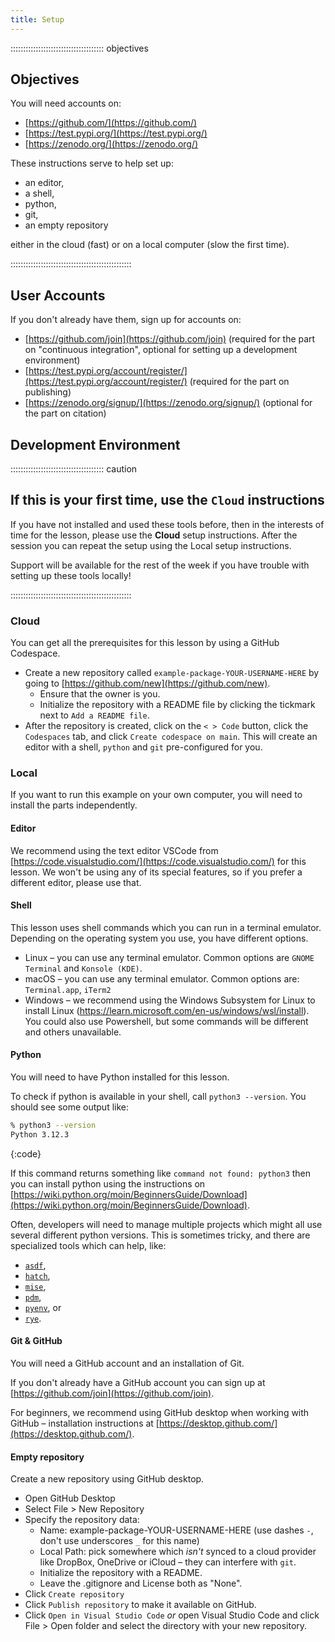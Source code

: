 ```yaml
---
title: Setup
---
```



::::::::::::::::::::::::::::::::::::: objectives

## Objectives
You will need accounts on:
- [https://github.com/](https://github.com/)
- [https://test.pypi.org/](https://test.pypi.org/)
- [https://zenodo.org/](https://zenodo.org/)

These instructions serve to help set up:
- an editor,
- a shell,
- python,
- git,
- an empty repository

either in the cloud (fast) or on a local computer (slow the first time).


::::::::::::::::::::::::::::::::::::::::::::::::



## User Accounts

If you don't already have them, sign up for accounts on:

- [https://github.com/join](https://github.com/join) (required for the part on "continuous integration", optional for setting up a development environment)
- [https://test.pypi.org/account/register/](https://test.pypi.org/account/register/) (required for the part on publishing)
- [https://zenodo.org/signup/](https://zenodo.org/signup/) (optional for the part on citation)


## Development Environment

::::::::::::::::::::::::::::::::::::: caution

## If this is your first time, use the `Cloud` instructions
If you have not installed and used these tools before, then in the interests of time for the lesson, please use the **Cloud** setup instructions. After the session you can repeat the setup using the Local setup instructions.

Support will be available for the rest of the week if you have trouble with setting up these tools locally!


::::::::::::::::::::::::::::::::::::::::::::::::


### Cloud

You can get all the prerequisites for this lesson by using a GitHub Codespace.

- Create a new repository called `example-package-YOUR-USERNAME-HERE`
  by going to [https://github.com/new](https://github.com/new).
  - Ensure that the owner is you.
  - Initialize the repository with a README file by clicking the tickmark next to `Add a README file`.
- After the repository is created, click on the `< > Code` button, click the `Codespaces` tab, and click `Create codespace on main`. This will create an editor with a shell, `python` and `git` pre-configured for you.

### Local

If you want to run this example on your own computer, you will need to install the parts independently.

#### Editor

We recommend using the text editor VSCode from [https://code.visualstudio.com/](https://code.visualstudio.com/) for this lesson. We won't be using any of its special features, so if you prefer a different editor, please use that.

#### Shell

This lesson uses shell commands which you can run in a terminal emulator. Depending on the operating system you use, you have different options.
- Linux – you can use any terminal emulator. Common options are `GNOME Terminal` and `Konsole (KDE)`.
- macOS – you can use any terminal emulator. Common options are: `Terminal.app`, `iTerm2`
- Windows – we recommend using the Windows Subsystem for Linux to install Linux (https://learn.microsoft.com/en-us/windows/wsl/install). You could also use Powershell, but some commands will be different and others unavailable.

#### Python

You will need to have Python installed for this lesson.

To check if python is available in your shell, call `python3 --version`. You should see some output like:

```bash
% python3 --version
Python 3.12.3
```
{:code}

If this command returns something like `command not found: python3` then you can install python using
the instructions on [https://wiki.python.org/moin/BeginnersGuide/Download](https://wiki.python.org/moin/BeginnersGuide/Download).

Often, developers will need to manage multiple projects which might all use several different python versions.
This is sometimes tricky, and there are specialized tools which can help, like:

- [`asdf`](https://asdf-vm.com/),
- [`hatch`](https://hatch.pypa.io/latest/),
- [`mise`](https://mise.jdx.dev/lang/python),
- [`pdm`](https://rye.astral.sh/),
- [`pyenv`](https://github.com/pyenv/pyenv), or
- [`rye`](https://rye.astral.sh/).


#### Git & GitHub

You will need a GitHub account and an installation of Git.

If you don't already have a GitHub account you can sign up at [https://github.com/join](https://github.com/join).

For beginners, we recommend using GitHub desktop when working with GitHub – installation instructions at [https://desktop.github.com/](https://desktop.github.com/).

#### Empty repository

Create a new repository using GitHub desktop.
- Open GitHub Desktop
- Select File > New Repository
- Specify the repository data:
  - Name: example-package-YOUR-USERNAME-HERE (use dashes `-`, don't use underscores `_` for this name)
  - Local Path: pick somewhere which _isn't_ synced to a cloud provider like DropBox, OneDrive or iCloud – they can interfere with `git`.
  - Initialize the repository with a README.
  - Leave the .gitignore and License both as "None".
- Click `Create repository`
- Click `Publish repository` to make it available on GitHub.
- Click `Open in Visual Studio Code` _or_ open Visual Studio Code and click File > Open folder and select the directory with your new repository.